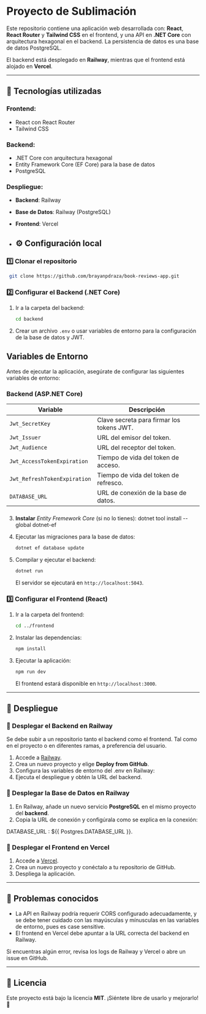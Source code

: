 # Proyecto de Sublimación

Este repositorio contiene una aplicación web desarrollada con: **React**, **React Router** y **Tailwind CSS** en el frontend, y una API en **.NET Core** con arquitectura hexagonal en el backend. La persistencia de datos es una base de datos PostgreSQL.

El backend está desplegado en **Railway**, mientras que el frontend está alojado en **Vercel**.

---

## 🚀 Tecnologías utilizadas

### Frontend:
- React con React Router
- Tailwind CSS

### Backend:
- .NET Core con arquitectura hexagonal
- Entity Framework Core (EF Core) para la base de datos
- PostgreSQL

### Despliegue:
- **Backend**: Railway
- **Base de Datos**: Railway (PostgreSQL)
- **Frontend**: Vercel

- ## ⚙️ Configuración local

### 1️⃣ Clonar el repositorio
```sh
 git clone https://github.com/brayanpdraza/book-reviews-app.git
```

### 2️⃣ Configurar el Backend (.NET Core)
1. Ir a la carpeta del backend:
   ```sh
   cd backend
   ```
2. Crear un archivo `.env` o usar variables de entorno para la configuración de la base de datos y JWT.

## Variables de Entorno

Antes de ejecutar la aplicación, asegúrate de configurar las siguientes variables de entorno:

### Backend (ASP.NET Core)
| Variable            | Descripción                                        |
|---------------------|----------------------------------------------------|
| `Jwt_SecretKey`   | Clave secreta para firmar los tokens JWT.          | 
| `Jwt_Issuer`   | URL del emisor del token.          | 
| `Jwt_Audience`   | URL del receptor del token.          | 
| `Jwt_AccessTokenExpiration`   | Tiempo de vida del token de acceso.          | 
| `Jwt_RefreshTokenExpiration`   | Tiempo de vida del token de refresco.          | 
| `DATABASE_URL`   | URL de conexión de la base de datos.          | 

###
3. **Instalar** *Entity Fremework Core* (si no lo tienes): dotnet tool install --global dotnet-ef

4. Ejecutar las migraciones para la base de datos:
   ```sh
   dotnet ef database update
   ```
5. Compilar y ejecutar el backend:
   ```sh
   dotnet run
   ```
   El servidor se ejecutará en `http://localhost:5043`.

### 3️⃣ Configurar el Frontend (React)
1. Ir a la carpeta del frontend:
   ```sh
   cd ../frontend
   ```
2. Instalar las dependencias:
   ```sh
   npm install
   ```
3. Ejecutar la aplicación:
   ```sh
   npm run dev
   ```
   El frontend estará disponible en `http://localhost:3000`.

---

## 🚀 Despliegue

### 🔹 Desplegar el Backend en Railway
Se debe subir a un repositorio tanto el backend como el frontend. Tal como en el proyecto o en diferentes ramas, a preferencia del usuario.
1. Accede a [Railway](https://railway.app/).
2. Crea un nuevo proyecto y elige **Deploy from GitHub**.
3. Configura las variables de entorno del .env en Railway:
4. Ejecuta el despliegue y obtén la URL del backend.

### 🔹 Desplegar la Base de Datos en Railway
1. En Railway, añade un nuevo servicio **PostgreSQL** en el mismo proyecto del **backend**.
2. Copia la URL de conexión y configúrala como se explica en la conexión: 

DATABASE_URL : ${{ Postgres.DATABASE_URL }}.

### 🔹 Desplegar el Frontend en Vercel
1. Accede a [Vercel](https://vercel.com/).
2. Crea un nuevo proyecto y conéctalo a tu repositorio de GitHub.
3. Despliega la aplicación.

---

## 🚧 Problemas conocidos
- La API en Railway podría requerir CORS configurado adecuadamente, y se debe tener cuidado con las mayúsculas y mínusculas en las variables de entorno, pues es case sensitive.
- El frontend en Vercel debe apuntar a la URL correcta del backend en Railway.

Si encuentras algún error, revisa los logs de Railway y Vercel o abre un issue en GitHub.

---

## 📜 Licencia
Este proyecto está bajo la licencia **MIT**. ¡Siéntete libre de usarlo y mejorarlo! 🚀
